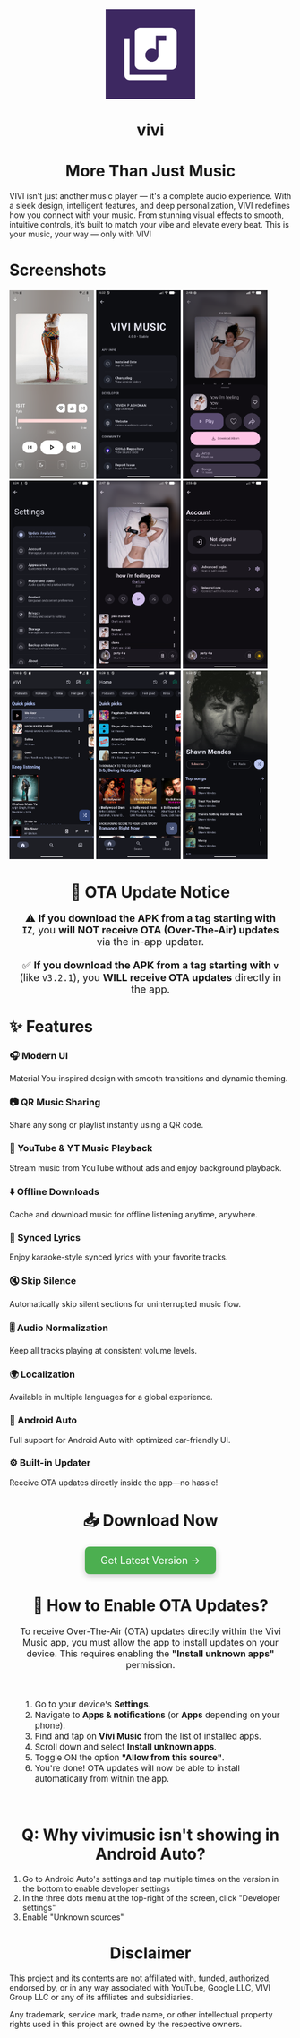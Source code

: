 <div align="center">
 <img src="https://github.com/vivizzz007/vivi-music/blob/main/fastlane/metadata/android/en-US/images/icon-playstore.png.png?raw=true" width="160" height="160" style="display: block; margin: 0 auto"/>
 <h1>vivi</h1>
<h1>More Than Just Music</h1>

</div>

<div> VIVI isn't just another music player — it's a complete audio experience. With a sleek design, intelligent features, and deep personalization, VIVI redefines how you connect with your music. From stunning visual effects to smooth, intuitive controls, it’s built to match your vibe and elevate every beat. This is your music, your way — only with VIVI
</div>

<h1>Screenshots</h1>
<p>
<img src="https://github.com/vivizzz007/vivi-music/blob/main/NEW-UI/15.png?raw=true" width="30%" />
  <img src="https://github.com/vivizzz007/vivi-music/blob/main/NEW-UI/7.png?raw=true" width="30%" />
  <img src="https://github.com/vivizzz007/vivi-music/blob/main/NEW-UI/4.png?raw=true" width="30%" />
  <img src="https://github.com/vivizzz007/vivi-music/blob/main/NEW-UI/3.png?raw=true" width="30%" />
  <img src="https://github.com/vivizzz007/vivi-music/blob/main/NEW-UI/2.png?raw=true" width="30%" />
  <img src="https://github.com/vivizzz007/vivi-music/blob/main/NEW-UI/6.png?raw=true" width="30%" />
  <img src="https://github.com/vivizzz007/vivi-music/blob/main/NEW-UI/14.png?raw=true" width="30%" />
  <img src="https://github.com/vivizzz007/vivi-music/blob/main/NEW-UI/5.png?raw=true" width="30%" />
  <img src="https://github.com/vivizzz007/vivi-music/blob/main/NEW-UI/8.png?raw=true" width="30%" />
</p>

<div align="center">
  <h1>📢 OTA Update Notice</h1>
  <p style="font-size: 18px; max-width: 800px; padding: 0 16px;">
    ⚠️ <strong>If you download the APK from a tag starting with <code>IZ</code></strong>, you <b>will NOT receive OTA (Over-The-Air) updates</b> via the in-app updater.<br><br>
    ✅ <strong>If you download the APK from a tag starting with <code>v</code></strong> (like <code>v3.2.1</code>), you <b>WILL receive OTA updates</b> directly in the app.
  </p>
</div>

<h1 class="features-section-title">✨ Features</h1>

<div class="features-grid">
  <div class="feature-card">
    <h3>🎧 Modern UI</h3>
    <p>Material You-inspired design with smooth transitions and dynamic theming.</p>
  </div>
  <div class="feature-card">
    <h3>📷 QR Music Sharing</h3>
    <p>Share any song or playlist instantly using a QR code.</p>
  </div>
  <div class="feature-card">
    <h3>🎵 YouTube & YT Music Playback</h3>
    <p>Stream music from YouTube without ads and enjoy background playback.</p>
  </div>
  <div class="feature-card">
    <h3>⬇️ Offline Downloads</h3>
    <p>Cache and download music for offline listening anytime, anywhere.</p>
  </div>
  <div class="feature-card">
    <h3>📝 Synced Lyrics</h3>
    <p>Enjoy karaoke-style synced lyrics with your favorite tracks.</p>
  </div>
  <div class="feature-card">
    <h3>🔇 Skip Silence</h3>
    <p>Automatically skip silent sections for uninterrupted music flow.</p>
  </div>
  <div class="feature-card">
    <h3>🎚️ Audio Normalization</h3>
    <p>Keep all tracks playing at consistent volume levels.</p>
  </div>
  <div class="feature-card">
    <h3>🌍 Localization</h3>
    <p>Available in multiple languages for a global experience.</p>
  </div>
  <div class="feature-card">
    <h3>🚗 Android Auto</h3>
    <p>Full support for Android Auto with optimized car-friendly UI.</p>
  </div>
  <div class="feature-card">
    <h3>⚙️ Built-in Updater</h3>
    <p>Receive OTA updates directly inside the app—no hassle!</p>
  </div>
</div>


<div align="center">
  <h1>📥 Download Now</h1>
  <a href="https://github.com/vivizzz007/vivi-music/releases" target="_blank" style="
    display: inline-block;
    background-color: #4CAF50;
    color: white;
    padding: 14px 28px;
    font-size: 18px;
    border-radius: 8px;
    text-decoration: none;
    box-shadow: 0 4px 12px rgba(0, 0, 0, 0.2);
    transition: background-color 0.3s ease, transform 0.2s ease;
  " onmouseover="this.style.backgroundColor='#45a049'; this.style.transform='scale(1.05)';" onmouseout="this.style.backgroundColor='#4CAF50'; this.style.transform='scale(1)';">
    Get Latest Version →
  </a>
</div>

<div align="center">
  <h1>🔄 How to Enable OTA Updates?</h1>
  <p style="font-size: 16px; max-width: 800px; padding: 0 16px;">
    To receive Over-The-Air (OTA) updates directly within the Vivi Music app, you must allow the app to install updates on your device. This requires enabling the <b>"Install unknown apps"</b> permission.
  </p>
</div>

<div style="max-width: 700px; margin: 0 auto; font-size: 15px; padding: 20px;">
  <ol>
    <li>Go to your device's <b>Settings</b>.</li>
    <li>Navigate to <b>Apps & notifications</b> (or <b>Apps</b> depending on your phone).</li>
    <li>Find and tap on <b>Vivi Music</b> from the list of installed apps.</li>
    <li>Scroll down and select <b>Install unknown apps</b>.</li>
    <li>Toggle ON the option <b>"Allow from this source"</b>.</li>
    <li>You're done! OTA updates will now be able to install automatically from within the app.</li>
  </ol>
</div>


<div align="center">
<h1> Q: Why vivimusic isn't showing in Android Auto? </h1>
</div>

1. Go to Android Auto's settings and tap multiple times on the version in the bottom to enable
   developer settings
2. In the three dots menu at the top-right of the screen, click "Developer settings"
3. Enable "Unknown sources"

<div align="center">
<h1>Disclaimer</h1>
</div>

This project and its contents are not affiliated with, funded, authorized, endorsed by, or in any way associated with YouTube, Google LLC, VIVI Group LLC or any of its affiliates and subsidiaries.

Any trademark, service mark, trade name, or other intellectual property rights used in this project are owned by the respective owners.


<div align="center">

</div>
